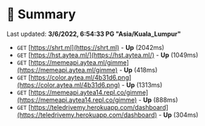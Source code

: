 # 📖 Summary
Last updated: **3/6/2022, 6:54:33 PG "Asia/Kuala_Lumpur"**

- `GET` [https://shrt.ml](https://shrt.ml) - **Up** (2042ms)
- `GET` [https://hst.aytea.ml/](https://hst.aytea.ml/) - **Up** (1049ms)
- `GET` [https://memeapi.aytea.ml/gimme](https://memeapi.aytea.ml/gimme) - **Up** (418ms)
- `GET` [https://color.aytea.ml/4b31d6.png](https://color.aytea.ml/4b31d6.png) - **Up** (1313ms)
- `GET` [https://memeapi.aytea14.repl.co/gimme](https://memeapi.aytea14.repl.co/gimme) - **Up** (888ms)
- `GET` [https://teledrivemy.herokuapp.com/dashboard](https://teledrivemy.herokuapp.com/dashboard) - **Up** (304ms)
